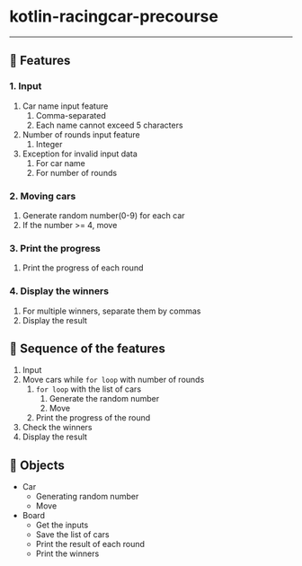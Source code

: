# kotlin-racingcar-precourse

---

## 📍 Features

### 1. Input
1. Car name input feature
   1. Comma-separated
   2. Each name cannot exceed 5 characters
2. Number of rounds input feature
   1. Integer
3. Exception for invalid input data
   1. For car name
   2. For number of rounds

### 2. Moving cars
1. Generate random number(0-9) for each car
2. If the number >= 4, move

### 3. Print the progress
1. Print the progress of each round

### 4. Display the winners
1. For multiple winners, separate them by commas
2. Display the result

## 📍 Sequence of the features
1. Input
2. Move cars while `for loop` with number of rounds
   1. `for loop` with the list of cars
      1. Generate the random number
      2. Move
   2. Print the progress of the round
3. Check the winners
4. Display the result

## 📍 Objects

- Car
  - Generating random number
  - Move
- Board
  - Get the inputs
  - Save the list of cars
  - Print the result of each round
  - Print the winners